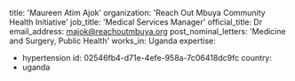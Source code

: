 title: 'Maureen Atim Ajok'
organization: 'Reach Out Mbuya Community Health Initiative'
job_title: 'Medical Services Manager'
official_title: Dr
email_address: majok@reachoutmbuya.org
post_nominal_letters: 'Medicine and Surgery, Public Health'
works_in: Uganda
expertise:
  - hypertension
id: 02546fb4-d71e-4efe-958a-7c06418dc9fc
country:
  - uganda
